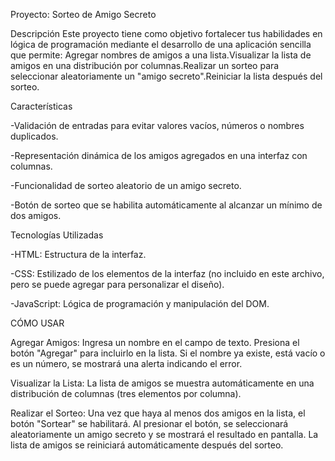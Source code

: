 Proyecto: Sorteo de Amigo Secreto

Descripción
Este proyecto tiene como objetivo fortalecer tus habilidades en lógica de programación mediante el desarrollo de una aplicación sencilla que permite:
Agregar nombres de amigos a una lista.Visualizar la lista de amigos en una distribución por columnas.Realizar un sorteo para seleccionar aleatoriamente un "amigo secreto".Reiniciar la lista después del sorteo.

Características

  -Validación de entradas para evitar valores vacíos, números o nombres duplicados.
  
  -Representación dinámica de los amigos agregados en una interfaz con columnas.
  
  -Funcionalidad de sorteo aleatorio de un amigo secreto.
  
  -Botón de sorteo que se habilita automáticamente al alcanzar un mínimo de dos amigos.
  

Tecnologías Utilizadas

  -HTML: Estructura de la interfaz.
  
  -CSS: Estilizado de los elementos de la interfaz (no incluido en este archivo, pero se puede agregar para personalizar el diseño).
  
  -JavaScript: Lógica de programación y manipulación del DOM.


CÓMO USAR


Agregar Amigos:
  Ingresa un nombre en el campo de texto.
  Presiona el botón "Agregar" para incluirlo en la lista.
  Si el nombre ya existe, está vacío o es un número, se mostrará una alerta indicando el error.
  
Visualizar la Lista:
  La lista de amigos se muestra automáticamente en una distribución de columnas (tres elementos por columna).
  
Realizar el Sorteo:
  Una vez que haya al menos dos amigos en la lista, el botón "Sortear" se habilitará.
  Al presionar el botón, se seleccionará aleatoriamente un amigo secreto y se mostrará el resultado en pantalla.
  La lista de amigos se reiniciará automáticamente después del sorteo.
